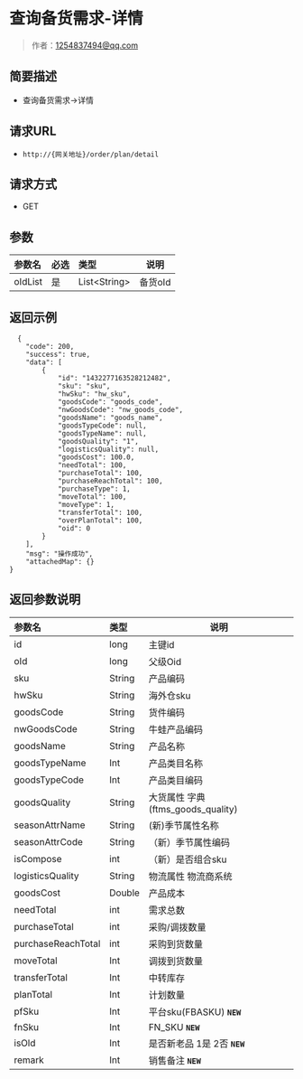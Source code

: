 #  查询备货需求-详情

> 作者：1254837494@qq.com

## 简要描述

- 查询备货需求->详情

## 请求URL
- ` http://{网关地址}/order/plan/detail `
  
## 请求方式
- GET

## 参数

|参数名|必选|类型|说明|
|:----    |:---|:----- |-----   |
|oIdList     |是 |List&lt;String> | 备货oId    |


## 返回示例 

``` 
  {
    "code": 200,
    "success": true,
    "data": [
        {
            "id": "1432277163528212482",
            "sku": "sku",
            "hwSku": "hw_sku",
            "goodsCode": "goods_code",
            "nwGoodsCode": "nw_goods_code",
            "goodsName": "goods_name",
            "goodsTypeCode": null,
            "goodsTypeName": null,
            "goodsQuality": "1",
            "logisticsQuality": null,
            "goodsCost": 100.0,
            "needTotal": 100,
            "purchaseTotal": 100,
            "purchaseReachTotal": 100,
            "purchaseType": 1,
            "moveTotal": 100,
            "moveType": 1,
            "transferTotal": 100,
            "overPlanTotal": 100,
            "oid": 0
        }
    ],
    "msg": "操作成功",
    "attachedMap": {}
}
```

## 返回参数说明 

|参数名|类型|说明|
|:-----  |:-----|-----|
|id |long  | 主键id  |
|oId |long   |父级Oid |
|sku |String   |产品编码 |
|hwSku |String   |海外仓sku  |
|goodsCode |String   |货件编码 |
|nwGoodsCode |String   |牛蛙产品编码  |
|goodsName |String   |产品名称|
|goodsTypeName |Int   |产品类目名称 |
|goodsTypeCode |Int   |产品类目编码 |
|goodsQuality |String   |大货属性 字典(ftms_goods_quality)  |
|seasonAttrName |String   |(新)季节属性名称 |
|seasonAttrCode |String   |（新）季节属性编码|
|isCompose |int   |（新）是否组合sku|
|logisticsQuality |String   |物流属性 物流商系统|
|goodsCost |Double   |产品成本 |
|needTotal |int   |需求总数  |
|purchaseTotal |int   |采购/调拨数量 |
|purchaseReachTotal |int   |采购到货数量  |
|moveTotal |Int   |调拨到货数量  |
|transferTotal |Int   | 中转库存 |
|planTotal |Int   |计划数量 |
|pfSku |Int   |平台sku(FBASKU) ****`NEW`****|
|fnSku |Int   |FN_SKU ****`NEW`****|
|isOld |Int   |是否新老品 1是 2否 ****`NEW`****|
|remark |Int   |销售备注 ****`NEW`****|